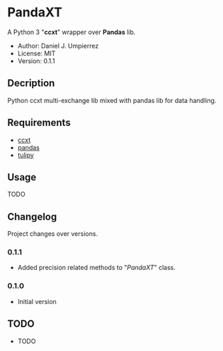 # PandaXT

A Python 3 "__ccxt__" wrapper over __Pandas__ lib.

 - Author: Daniel J. Umpierrez
 - License: MIT
 - Version: 0.1.1

## Decription

Python ccxt multi-exchange lib mixed with pandas lib for data handling.

## Requirements

 - [ccxt](https://github.com/ccxt/ccxt)
 - [pandas](https://github.com/pandas-dev/pandas)
 - [tulipy](https://github.com/cirla/tulipy)

## Usage
TODO

## Changelog
Project changes over versions.

### 0.1.1
- Added precision related methods to "_PandaXT_" class.

### 0.1.0
- Initial version

## TODO
- TODO